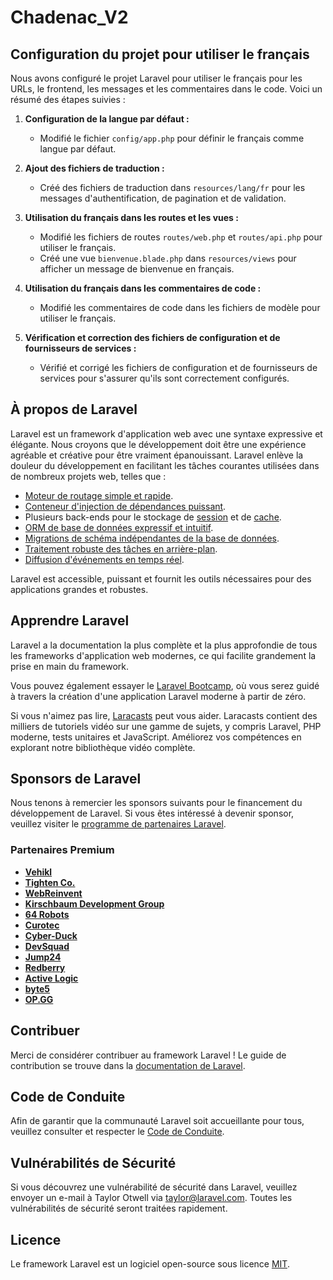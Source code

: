 # Chadenac_V2

## Configuration du projet pour utiliser le français

Nous avons configuré le projet Laravel pour utiliser le français pour les URLs, le frontend, les messages et les commentaires dans le code. Voici un résumé des étapes suivies :

1. **Configuration de la langue par défaut :**
   - Modifié le fichier `config/app.php` pour définir le français comme langue par défaut.

2. **Ajout des fichiers de traduction :**
   - Créé des fichiers de traduction dans `resources/lang/fr` pour les messages d'authentification, de pagination et de validation.

3. **Utilisation du français dans les routes et les vues :**
   - Modifié les fichiers de routes `routes/web.php` et `routes/api.php` pour utiliser le français.
   - Créé une vue `bienvenue.blade.php` dans `resources/views` pour afficher un message de bienvenue en français.

4. **Utilisation du français dans les commentaires de code :**
   - Modifié les commentaires de code dans les fichiers de modèle pour utiliser le français.

5. **Vérification et correction des fichiers de configuration et de fournisseurs de services :**
   - Vérifié et corrigé les fichiers de configuration et de fournisseurs de services pour s'assurer qu'ils sont correctement configurés.

## À propos de Laravel

Laravel est un framework d'application web avec une syntaxe expressive et élégante. Nous croyons que le développement doit être une expérience agréable et créative pour être vraiment épanouissant. Laravel enlève la douleur du développement en facilitant les tâches courantes utilisées dans de nombreux projets web, telles que :

- [Moteur de routage simple et rapide](https://laravel.com/docs/routing).
- [Conteneur d'injection de dépendances puissant](https://laravel.com/docs/container).
- Plusieurs back-ends pour le stockage de [session](https://laravel.com/docs/session) et de [cache](https://laravel.com/docs/cache).
- [ORM de base de données expressif et intuitif](https://laravel.com/docs/eloquent).
- [Migrations de schéma indépendantes de la base de données](https://laravel.com/docs/migrations).
- [Traitement robuste des tâches en arrière-plan](https://laravel.com/docs/queues).
- [Diffusion d'événements en temps réel](https://laravel.com/docs/broadcasting).

Laravel est accessible, puissant et fournit les outils nécessaires pour des applications grandes et robustes.

## Apprendre Laravel

Laravel a la documentation la plus complète et la plus approfondie de tous les frameworks d'application web modernes, ce qui facilite grandement la prise en main du framework.

Vous pouvez également essayer le [Laravel Bootcamp](https://bootcamp.laravel.com), où vous serez guidé à travers la création d'une application Laravel moderne à partir de zéro.

Si vous n'aimez pas lire, [Laracasts](https://laracasts.com) peut vous aider. Laracasts contient des milliers de tutoriels vidéo sur une gamme de sujets, y compris Laravel, PHP moderne, tests unitaires et JavaScript. Améliorez vos compétences en explorant notre bibliothèque vidéo complète.

## Sponsors de Laravel

Nous tenons à remercier les sponsors suivants pour le financement du développement de Laravel. Si vous êtes intéressé à devenir sponsor, veuillez visiter le [programme de partenaires Laravel](https://partners.laravel.com).

### Partenaires Premium

- **[Vehikl](https://vehikl.com/)**
- **[Tighten Co.](https://tighten.co)**
- **[WebReinvent](https://webreinvent.com/)**
- **[Kirschbaum Development Group](https://kirschbaumdevelopment.com)**
- **[64 Robots](https://64robots.com)**
- **[Curotec](https://www.curotec.com/services/technologies/laravel/)**
- **[Cyber-Duck](https://cyber-duck.co.uk)**
- **[DevSquad](https://devsquad.com/hire-laravel-developers)**
- **[Jump24](https://jump24.co.uk)**
- **[Redberry](https://redberry.international/laravel/)**
- **[Active Logic](https://activelogic.com)**
- **[byte5](https://byte5.de)**
- **[OP.GG](https://op.gg)**

## Contribuer

Merci de considérer contribuer au framework Laravel ! Le guide de contribution se trouve dans la [documentation de Laravel](https://laravel.com/docs/contributions).

## Code de Conduite

Afin de garantir que la communauté Laravel soit accueillante pour tous, veuillez consulter et respecter le [Code de Conduite](https://laravel.com/docs/contributions#code-of-conduct).

## Vulnérabilités de Sécurité

Si vous découvrez une vulnérabilité de sécurité dans Laravel, veuillez envoyer un e-mail à Taylor Otwell via [taylor@laravel.com](mailto:taylor@laravel.com). Toutes les vulnérabilités de sécurité seront traitées rapidement.

## Licence

Le framework Laravel est un logiciel open-source sous licence [MIT](https://opensource.org/licenses/MIT).